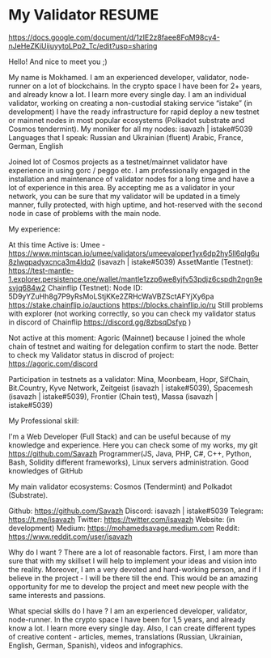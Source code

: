 # My Validator RESUME
https://docs.google.com/document/d/1zIE2z8faee8FqM98cy4-nJeHeZKiUijuyytoLPp2_Tc/edit?usp=sharing

Hello! And nice to meet you ;)
 
My name is Mokhamed. I am an experienced developer, validator, node-runner on a lot of blockchains. In the crypto space I have been for 2+ years, and already know a lot. I learn more every single day. I am an individual validator, working on creating a non-custodial staking service “istake” (in development)
I have the ready infrastructure for rapid deploy a new testnet or mainnet nodes in most popular ecosystems (Polkadot substrate and Cosmos tendermint).
My moniker for all my nodes: isavazh | istake#5039
Languages that I speak: Russian and Ukrainian (fluent) Arabic, France, German, English
 
Joined lot of Cosmos projects as a testnet/mainnet validator have experience in using gorc / peggo etc. I am professionally engaged in the installation and maintenance of validator nodes for a long time and have a lot of experience in this area. By accepting me as a validator in your network, you can be sure that my validator will be updated in a timely manner, fully protected, with high uptime, and hot-reserved with the second node in case of problems with the main node.

My experience:

At this time Active is:
Umee - https://www.mintscan.io/umee/validators/umeevaloper1yx6dp2hy5ll6qlg6u8zlwgpadyxcnca3m4ldq2 (isavazh | istake#5039)
AssetMantle (Testnet):
https://test-mantle-1.explorer.persistence.one/wallet/mantle1zzp6we8yjfv53pdjz6cspdh2ngn9esvjq684w2
Chainflip (Testnet):
Node ID: 5D9yYZuHh8g7P9yRsMoLStjKKe2ZRHcWaVBZSctAFYjXy6pa
https://stake.chainflip.io/auctions
https://blocks.chainflip.io/ru
Still problems with explorer (not working correctly, so you can check my validator status in discord of  Chainflip https://discord.gg/8zbsqDsfyp )

Not active at this moment:
Agoric (Mainnet) because I joined the whole chain of testnet and waiting for delegation confirm to start the node. Better to check my Validator status in discrod of project: https://agoric.com/discord


Participation in testnets as a validator: 
Mina, Moonbeam, Hopr, SifChain, Bit.Country, Kyve Network, Zeitgeist (isavazh | istake#5039), Spacemesh (isavazh | istake#5039), Frontier (Chain test), Massa (isavazh | istake#5039)

My Professional skill:

I'm a Web Developer (Full Stack) and can be useful because of my knowledge and experience. Here you can check some of my works, my git https://github.com/Savazh
Programmer(JS, Java, PHP, C#, C++, Python, Bash, Solidity different frameworks), Linux servers administration. Good knowledges of GitHub

My main validator ecosystems: Cosmos (Tendermint) and Polkadot (Substrate).

Github:  https://github.com/Savazh
Discord: isavazh | istake#5039
Telegram: https://t.me/isavazh
Twitter: https://twitter.com/isavazh
Website: (in development)
Medium: https://mohamedsavage.medium.com
Reddit: https://www.reddit.com/user/isavazh

Why do I want ? 
There are a lot of reasonable factors. First, I am more than sure that with my skillset I will help to implement your ideas and vision into the reality. Moreover, I am a very devoted and hard-working person, and if I believe in the project - I will be there till the end. This would be an amazing opportunity for me to develop the project and meet new people with the same interests and passions.

What special skills do I have ? 
I am an experienced developer, validator, node-runner. In the crypto space I have been for 1,5 years, and already know a lot. I learn more every single day. Also, I can create different types of creative content - articles, memes, translations (Russian, Ukrainian, English, German, Spanish), videos and infographics.
